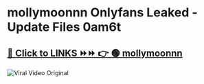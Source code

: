 
 # mollymoonnn Onlyfans Leaked - Update Files 0am6t

## <h2><a href="https://clipsfans.com/mollymoonnn&ref=git">🔗 Click to LINKS ⏩⏩ 👉 🟢 mollymoonnn </a></h2>

<a href="https://clipsfans.com/mollymoonnn&ref=git" rel="nofollow" data-target="animated-image.originalLink"><img src="https://i.ibb.co.com/xMMVF88/686577567.gif" alt="Viral Video Original" style="max-width: 100%; display: inline-block;" data-target="animated-image.originalImage"></a>


